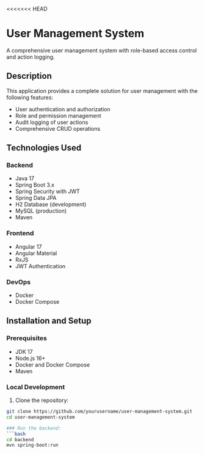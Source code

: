 <<<<<<< HEAD
# User Management System

A comprehensive user management system with role-based access control and action logging.

## Description

This application provides a complete solution for user management with the following features:

- User authentication and authorization
- Role and permission management
- Audit logging of user actions
- Comprehensive CRUD operations

## Technologies Used

### Backend

- Java 17
- Spring Boot 3.x
- Spring Security with JWT
- Spring Data JPA
- H2 Database (development)
- MySQL (production)
- Maven

### Frontend

- Angular 17
- Angular Material
- RxJS
- JWT Authentication

### DevOps

- Docker
- Docker Compose

## Installation and Setup

### Prerequisites

- JDK 17
- Node.js 16+
- Docker and Docker Compose
- Maven

### Local Development

1. Clone the repository:

````bash
git clone https://github.com/yourusername/user-management-system.git
cd user-management-system

### Run the backend:
```bash
cd backend
mvn spring-boot:run

````
